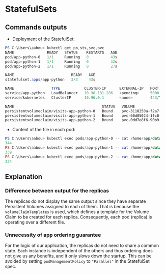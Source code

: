 # StatefulSets

## Commands outputs

- Deployment of the StatefulSet:

```powershell
PS C:\Users\aabou> kubectl get po,sts,svc,pvc
NAME               READY   STATUS    RESTARTS   AGE
pod/app-python-0   1/1     Running   0          43s
pod/app-python-1   1/1     Running   0          32s
pod/app-python-2   1/1     Running   0          27s

NAME                          READY   AGE
statefulset.apps/app-python   3/3     43s

NAME                 TYPE           CLUSTER-IP      EXTERNAL-IP   PORT(S)          AGE
service/app-python   LoadBalancer   10.98.131.206   <pending>     5000:31004/TCP   43s
service/kubernetes   ClusterIP      10.96.0.1       <none>        443/TCP          13d

NAME                                        STATUS   VOLUME                                     CAPACITY   ACCESS MODES   STORAGECLASS   AGE
persistentvolumeclaim/visits-app-python-0   Bound    pvc-3118250a-f2a7-46ba-801e-9be5165c0d1a   256M       RWO            standard       43s
persistentvolumeclaim/visits-app-python-1   Bound    pvc-60d05024-1fc0-4a88-8b32-c6e2ca041d88   256M       RWO            standard       32s
persistentvolumeclaim/visits-app-python-2   Bound    pvc-0dd7e8f6-90b9-4a2a-b26c-397dd9f110b8   256M       RWO            standard       27s
```

- Content of the file in each pod:

```powershell
PS C:\Users\aabou> kubectl exec pods/app-python-0 -- cat /home/app/data/visits.json
344
PS C:\Users\aabou> kubectl exec pods/app-python-1 -- cat /home/app/data/visits.json
339
PS C:\Users\aabou> kubectl exec pods/app-python-2 -- cat /home/app/data/visits.json
334
```

## Explanation

### Difference between output for the replicas

The replicas do not display the same output since they have separate Persistent Volumes assigned to each of them.
That is because the `volumeClaimTemplates` is used, which defines a template for the Volume Claim to be created for each replica.
Consequently, each pod (replica) is operating over a different file.

### Unnecessity of app ordering guarantee

For the logic of our application, the replicas do not need to share a common state.
Each instance is independent of the others and thus ordering does not give us any benefits, and it only slows down the startup.
This can be avoided by setting `podManagementPolicy` to `"Parallel"` in the StatefulSet spec.
